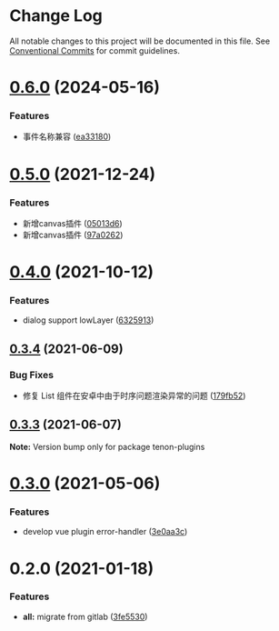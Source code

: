 # Change Log

All notable changes to this project will be documented in this file.
See [Conventional Commits](https://conventionalcommits.org) for commit guidelines.

# [0.6.0](https://github.com/hummer-home/tenon-plugins/compare/v0.5.0...v0.6.0) (2024-05-16)


### Features

* 事件名称兼容 ([ea33180](https://github.com/hummer-home/tenon-plugins/commit/ea3318090aa2022f58543f703d4729ee3847607e))





# [0.5.0](https://github.com/hummer-home/tenon-plugins/compare/v0.4.0...v0.5.0) (2021-12-24)


### Features

* 新增canvas插件 ([05013d6](https://github.com/hummer-home/tenon-plugins/commit/05013d6a2f67206c8e71a724efb300bba9877f5c))
* 新增canvas插件 ([97a0262](https://github.com/hummer-home/tenon-plugins/commit/97a0262f0f92934640b71d20d6e043c22cf7ea2e))





# [0.4.0](https://github.com/hummer-home/tenon-plugins/compare/v0.3.4...v0.4.0) (2021-10-12)


### Features

* dialog support lowLayer ([6325913](https://github.com/hummer-home/tenon-plugins/commit/632591390c0fa04e37a2cc4a5bbe710f9dc26ad4))





## [0.3.4](https://github.com/hummer-home/tenon-plugins/compare/v0.3.3...v0.3.4) (2021-06-09)


### Bug Fixes

* 修复 List 组件在安卓中由于时序问题渲染异常的问题 ([179fb52](https://github.com/hummer-home/tenon-plugins/commit/179fb52bd773509b511cd676ab8e544fe088a551))





## [0.3.3](https://github.com/hummer-home/tenon-plugins/compare/v0.3.2...v0.3.3) (2021-06-07)

**Note:** Version bump only for package tenon-plugins





# [0.3.0](https://github.com/hummer-home/tenon-plugins/compare/v0.2.2...v0.3.0) (2021-05-06)


### Features

* develop vue plugin error-handler ([3e0aa3c](https://github.com/hummer-home/tenon-plugins/commit/3e0aa3c8b6667c795d25ae4c04cde7cb1980577d))





# 0.2.0 (2021-01-18)


### Features

* **all:** migrate from gitlab ([3fe5530](https://github.com/hummer-home/tenon-plugins/commit/3fe553001269c067d95034ffbe7de2be8ea178f3))
